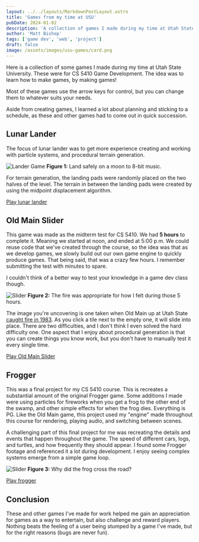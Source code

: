 ```yaml
---
layout: ../../layouts/MarkdownPostLayout.astro
title: 'Games from my time at USU'
pubDate: 2024-01-02
description: 'A collection of games I made during my time at Utah State University.'
author: 'Matt Bishop'
tags: ['game dev', 'web', 'project']
draft: false
image: /assets/images/usu-games/card.png
---
```


Here is a collection of some games I made during my time at Utah State University. These were for CS 5410 Game Development. The idea was to learn how to make games, by making games!

Most of these games use the arrow keys for control, but you can change them to whatever suits your needs.

Aside from creating games, I learned a lot about planning and sticking to a schedule, as these and other games had to come out in quick succession.

## Lunar Lander

The focus of lunar lander was to get more experience creating and working with particle systems, and procedural terrain generation.

![Lander Game](/assets/images/usu-games/lunar-lander-demo.png)
**Figure 1:** Land safely on a moon to 8-bit music.

For terrain generation, the landing pads were randomly placed on the two halves of the level. The terrain in between the landing pads were created by using the midpoint displacement algorithm.

<a href="/projects/lunar-lander/index.html" target="_blank">Play lunar lander</a>

## Old Main Slider

This game was made as the midterm test for CS 5410. We had **5 hours** to complete it. Meaning we started at noon, and ended at 5:00 p.m. We could reuse code that we've created through the course, so the idea was that as we develop games, we slowly build out our own game engine to quickly produce games. That being said, that was a crazy few hours. I remember submitting the test with minutes to spare.

I couldn't think of a better way to test your knowledge in a game dev class though.

![Slider](/assets/images/usu-games/old-main-demo.png)
**Figure 2:** The fire was appropriate for how I felt during those 5 hours.

The image you're uncovering is one taken when Old Main up at Utah State [caught fire in 1983](http://exhibits.usu.edu/items/show/17362). As you click a tile next to the empty one, it will slide into place. There are two difficulties, and I don't think I even solved the hard difficulty one. One aspect that I enjoy about procedural generation is that you can create things you know work, but you don't have to manually test it every single time.

<a href="/projects/old-main/index.html" target="_blank">Play Old Main Slider</a>

## Frogger

This was a final project for my CS 5410 course. This is recreates a substantial amount of the original Frogger game. Some additions I made were using particles for fireworks when you get a frog to the other end of the swamp, and other simple effects for when the frog dies. Everything is PG. Like the Old Main game, this project used my "engine" made throughout this course for rendering, playing audio, and switching between scenes.

A challenging part of this final project for me was recreating the details and events that happen throughout the game. The speed of different cars, logs, and turtles, and how frequently they should appear. I found some Frogger footage and referenced it a lot during development. I enjoy seeing complex systems emerge from a simple game loop.

![Slider](/assets/images/usu-games/frogger.png)
**Figure 3:** Why did the frog cross the road?

<a href="/projects/frogger/index.html" target="_blank">Play frogger</a>

## Conclusion

These and other games I've made for work helped me gain an appreciation for games as a way to entertain, but also challenge and reward players. Nothing beats the feeling of a user being stumped by a game I've made, but for the right reasons (bugs are never fun).
